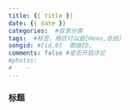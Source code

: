 ```yaml
---
title: {{ title }}
date: {{ date }}
categories:  #目录分类
tags:  #标签，格式可以是[Hexo,总结]
songid: #[id,0]  歌曲ID,
comments: false #是否开启评论
#photos: 
#    - 
---
```

<!-- 
{% note info %}  {% endnote %} 
default primary success info warning danger
 标签别名
{% cq %} blah blah blah {% endcq %}
-->
### 标题
![]()
<!-- more -->